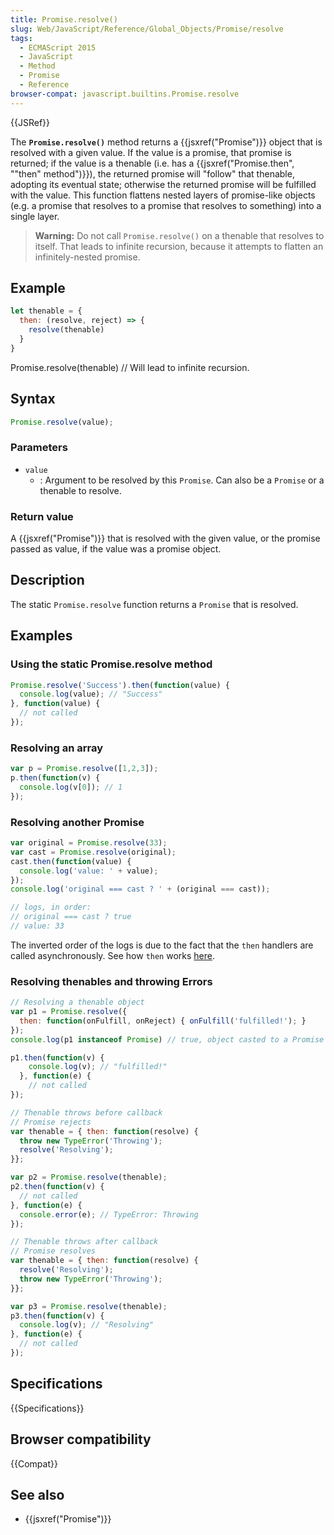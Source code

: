 ```yaml
---
title: Promise.resolve()
slug: Web/JavaScript/Reference/Global_Objects/Promise/resolve
tags:
  - ECMAScript 2015
  - JavaScript
  - Method
  - Promise
  - Reference
browser-compat: javascript.builtins.Promise.resolve
---
```

{{JSRef}}

The **`Promise.resolve()`** method returns a
{{jsxref("Promise")}} object that is resolved with a given value. If the value is a
promise, that promise is returned; if the value is a thenable (i.e. has a
{{jsxref("Promise.then", "\"then\" method")}}), the returned promise will "follow" that
thenable, adopting its eventual state; otherwise the returned promise will be fulfilled
with the value. This function flattens nested layers of promise-like objects (e.g. a
promise that resolves to a promise that resolves to something) into a single layer.
> **Warning:** Do not call `Promise.resolve()` on a thenable that resolves to itself. That leads to infinite recursion, because it attempts to flatten an infinitely-nested promise.

## Example

```js
let thenable = {
  then: (resolve, reject) => {
    resolve(thenable)
  }
}
```

Promise.resolve(thenable)  // Will lead to infinite recursion.

## Syntax

```js
Promise.resolve(value);
```

### Parameters

- `value`
  - : Argument to be resolved by this `Promise`. Can also be a
    `Promise` or a thenable to resolve.

### Return value

A {{jsxref("Promise")}} that is resolved with the given value, or the promise passed as
value, if the value was a promise object.

## Description

The static `Promise.resolve` function returns a `Promise` that is
resolved.

## Examples

### Using the static Promise.resolve method

```js
Promise.resolve('Success').then(function(value) {
  console.log(value); // "Success"
}, function(value) {
  // not called
});
```

### Resolving an array

```js
var p = Promise.resolve([1,2,3]);
p.then(function(v) {
  console.log(v[0]); // 1
});
```

### Resolving another Promise

```js
var original = Promise.resolve(33);
var cast = Promise.resolve(original);
cast.then(function(value) {
  console.log('value: ' + value);
});
console.log('original === cast ? ' + (original === cast));

// logs, in order:
// original === cast ? true
// value: 33
```

The inverted order of the logs is due to the fact that the `then` handlers
are called asynchronously. See how `then` works [here](/en-US/docs/Web/JavaScript/Reference/Global_Objects/Promise/then#Return_value).

### Resolving thenables and throwing Errors

```js
// Resolving a thenable object
var p1 = Promise.resolve({
  then: function(onFulfill, onReject) { onFulfill('fulfilled!'); }
});
console.log(p1 instanceof Promise) // true, object casted to a Promise

p1.then(function(v) {
    console.log(v); // "fulfilled!"
  }, function(e) {
    // not called
});

// Thenable throws before callback
// Promise rejects
var thenable = { then: function(resolve) {
  throw new TypeError('Throwing');
  resolve('Resolving');
}};

var p2 = Promise.resolve(thenable);
p2.then(function(v) {
  // not called
}, function(e) {
  console.error(e); // TypeError: Throwing
});

// Thenable throws after callback
// Promise resolves
var thenable = { then: function(resolve) {
  resolve('Resolving');
  throw new TypeError('Throwing');
}};

var p3 = Promise.resolve(thenable);
p3.then(function(v) {
  console.log(v); // "Resolving"
}, function(e) {
  // not called
});
```

## Specifications

{{Specifications}}

## Browser compatibility

{{Compat}}

## See also

- {{jsxref("Promise")}}
